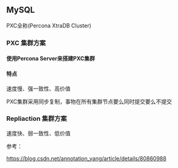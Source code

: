 ## MySQL

PXC全称(Percona XtraDB Cluster)

### PXC 集群方案

#### 使用Percona Server来搭建PXC集群

#### 特点

速度慢、强一致性、高价值

PXC集群采用同步复制，事物在所有集群节点要么同时提交要么不提交


### Repliaction 集群方案

速度快、弱一致性、低价值




参考：

https://blog.csdn.net/annotation_yang/article/details/80860988